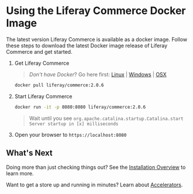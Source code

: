 # Using the Liferay Commerce Docker Image

The latest version Liferay Commerce is available as a docker image. Follow these steps to download the latest Docker image release of Liferay Commerce and get started.

1. Get Liferay Commerce

    >_Don't have Docker_? Go here first: [Linux](https://docs.docker.com/install/linux/docker-ce/ubuntu/) | [Windows](https://docs.docker.com/docker-for-windows/install/) | [OSX](https://docs.docker.com/docker-for-mac/install/)

    ```bash
    docker pull liferay/commerce:2.0.6
    ```

1. Start Liferay Commerce

    ```bash
    docker run -it -p 8080:8080 liferay/commerce:2.0.6
    ```

    > Wait until you see `org.apache.catalina.startup.Catalina.start Server startup in [x] milliseconds`

1. Open your browser to `https://localhost:8080`

## What's Next

Doing more than just checking things out? See the [Installation Overview](./installation-overview.md) to learn more.

Want to get a store up and running in minutes? Learn about [Accelerators](../../starting-a-store/accelerators.md).
